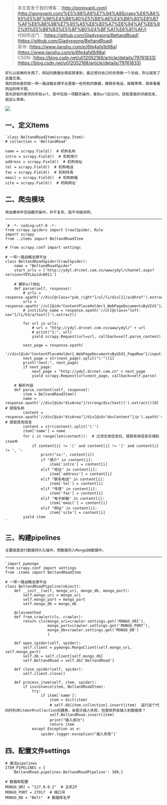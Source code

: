 >本文首发于我的博客：[http://gongyanli.com](http://gongyanli.com/%E5%88%A9%E7%94%A8Scrapy%E6%8A%93%E5%8F%96%E4%B8%80%E5%B8%A6%E4%B8%80%E8%B7%AF%E6%88%98%E7%95%A5%E6%80%A7%E6%94%AF%E6%92%91%E5%B9%B3%E5%8F%B0%E4%BF%A1%E6%81%AF/)  
>代码传送门：[https://github.com/Gladysgong/BeltandRoad](https://github.com/Gladysgong/BeltandRoad)  
>简书: [https://www.jianshu.com/p/6fe4afa1b98a](https://www.jianshu.com/p/6fe4afa1b98a)  
>CSDN: [https://blog.csdn.net/u012052168/article/details/79761833](https://blog.csdn.net/u012052168/article/details/79761833)

	好久以前做的东西了，网站的数据也很容易拿到，最近想对自己的东西做一个总结，所以就有了这篇文章。	
	我的目标是抓取一带一路战略支撑平台里面一些机构的数据，像联系电话、邮箱等等，简单看看网站的样子把。
	首先获取列表项的所有url，其中包括一项翻页操作，拿到url后访问，获取里面的详细信息，就这么简单。
![](http://p2lakvkq0.bkt.clouddn.com/beltandroad.jpg)
## 一、定义Items
	`class BeltandRoadItem(scrapy.Item):
    # collection = 'BeltandRoad'

    name = scrapy.Field()  # 机构名称
    intro = scrapy.Field()  # 机构简介
    address = scrapy.Field()  # 机构地址
    tel = scrapy.Field()  # 机构电话
    fax = scrapy.Field()  # 机构传真
    email = scrapy.Field()  # 机构邮箱
    site = scrapy.Field()  # 机构网址`
## 二、爬虫模块
	爬虫模块中包括翻页操作，并不复杂，就不详细说明。

----------

	`# -*- coding:utf-8 -*-
	from scrapy.spiders import CrawlSpider, Rule
	import scrapy
	from ..items import BeltandRoadItem
	
	# from scrapy.conf import settings
	
	# 一带一路战略支撑平台
	class BeltandRoadSpider(CrawlSpider):
	    name = "BeltandRoadSpider"
	    start_urls = ['http://ydyl.drcnet.com.cn/www/ydyl/channel.aspx?version=YDYL&uid=8011']
	
	    # 解析url地址
	    def parse(self, response):
	        # urls = response.xpath('//div[@class="pub_right"]/ul/li/div[1]/a/@href').extract()
	        urls = response.xpath('//ul[@id="ContentPlaceHolder1_WebPageDocumentsByUId1"]/li/div[1]/a/@href').extract()
	        # institute_name = response.xpath('//ul[@class="left-nav"]/li/h3/a/text()').extract()
	
	        for url in urls:
	            # url = "http://ydyl.drcnet.com.cn/www/ydyl/" + url
	            # print("1:", url)
	            yield scrapy.Request(url=url, callback=self.parse_content)
	
	        next_page = response.xpath(
	            '//div[@id="ContentPlaceHolder1_WebPageDocumentsByUId1_PageRow"]/input[4]/@onclick').extract()
	        next_page = str(next_page).split("\'")[1]
	        print("next:", next_page)
	        if next_page:
	            next_page = "http://ydyl.drcnet.com.cn" + next_page
	            yield scrapy.Request(url=next_page, callback=self.parse)
	
	    # 解析内容
	    def parse_content(self, response):
	        item = BeltandRoadItem()
	        name = response.xpath('//div[@id="disArea"]/strong/div/text()').extract()[0]  # 提取名称
	        content = response.xpath('//div[@id="disArea"]/div[@id="docContent"]/p').xpath('string(.)').extract()  # 提取其他信息
	        content = str(content).split('\'')
	        item['name'] = name
	        for i in range(len(content)):  # 过滤无效信息后，提取有用信息存储到item中
	            if content[i] != '[' and content[i] != ']' and content[i] != ', ':
	                print("xx:", content[i])
	                if "简介" in content[i]:
	                    item['intro'] = content[i]
	                elif "地址" in content[i]:
	                    item['address'] = content[i]
	                elif "联系电话" in content[i]:
	                    item['tel'] = content[i]
	                elif "传真" in content[i]:
	                    item['fax'] = content[i]
	                elif "电子邮箱" in content[i]:
	                    item['email'] = content[i]
	                elif "网址" in content[i]:
	                    item['site'] = content[i]
	        yield item
	`
## 三、构建pipelines
	主要就是进行数据持久化操作，把数据存入MongoDB数据中。

----------

    `import pymongo
	from scrapy.conf import settings
	from .items import BeltandRoadItem
	
	# 一带一路战略支撑平台
	class BeltandRoadPipeline(object):
	    def __init__(self, mongo_uri, mongo_db, mongo_port):
	        self.mongo_uri = mongo_uri
	        self.mongo_port = mongo_port
	        self.mongo_db = mongo_db
	
	    @classmethod
	    def from_crawler(cls, crawler):
	        return cls(mongo_uri=crawler.settings.get('MONGO_URI'),
	                   mongo_port=crawler.settings.get('MONGO_PORT'),
	                   mongo_db=crawler.settings.get('MONGO_DB')
	                   )
	
	    def open_spider(self, spider):
	        self.client = pymongo.MongoClient(self.mongo_uri, self.mongo_port)
	        self.db = self.client[self.mongo_db]
	        self.BeltandRoad = self.db['BeltandRoad']
	
	    def close_spider(self, spider):
	        self.client.close()
	
	    def process_item(self, item, spider):
	        if isinstance(item, BeltandRoadItem):
	            try:
	                if item['name']:
	                    item = dict(item)
	                    # self.db[item.collection].insert(item)  运行这个代码时利用items中collection创建表，会提示插入失败，但是依然会插入到数据库？
	                    self.BeltandRoad.insert(item)
	                    print("插入成功")
	                    return item
	            except Exception as e:
	                spider.logger.exception("插入失败")`
## 四、配置文件settings
	
	# 激活pipelines
	ITEM_PIPELINES = {
	   'BeltandRoad.pipelines.BeltandRoadPipeline': 300,}

	# 数据库配置
	MONGO_URI = "127.0.0.1"  # 主机IP
	MONGO_PORT = 27017  # 端口号
	MONGO_DB = "Belt"  # 数据库名字